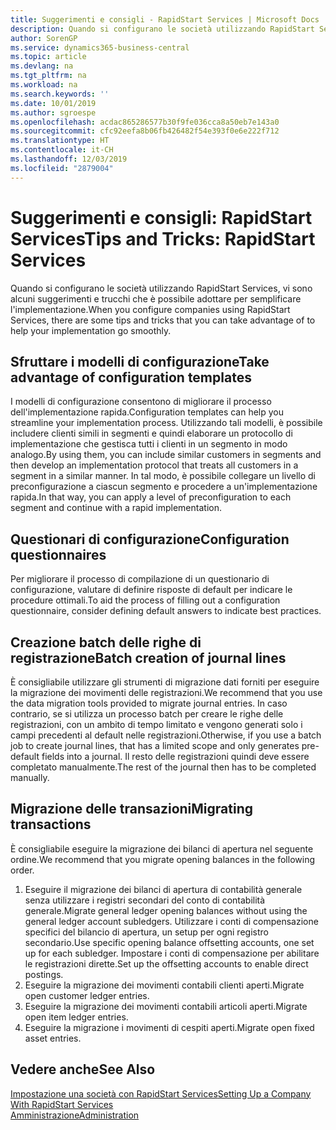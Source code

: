 ```yaml
---
title: Suggerimenti e consigli - RapidStart Services | Microsoft Docs
description: Quando si configurano le società utilizzando RapidStart Services, vi sono alcuni suggerimenti e trucchi che è possibile adottare per semplificare l'implementazione.
author: SorenGP
ms.service: dynamics365-business-central
ms.topic: article
ms.devlang: na
ms.tgt_pltfrm: na
ms.workload: na
ms.search.keywords: ''
ms.date: 10/01/2019
ms.author: sgroespe
ms.openlocfilehash: acdac865286577b30f9fe036cca8a50eb7e143a0
ms.sourcegitcommit: cfc92eefa8b06fb426482f54e393f0e6e222f712
ms.translationtype: HT
ms.contentlocale: it-CH
ms.lasthandoff: 12/03/2019
ms.locfileid: "2879004"
---
```

# <a name="tips-and-tricks-rapidstart-services"></a><span data-ttu-id="51039-103">Suggerimenti e consigli: RapidStart Services</span><span class="sxs-lookup"><span data-stu-id="51039-103">Tips and Tricks: RapidStart Services</span></span>
<span data-ttu-id="51039-104">Quando si configurano le società utilizzando RapidStart Services, vi sono alcuni suggerimenti e trucchi che è possibile adottare per semplificare l'implementazione.</span><span class="sxs-lookup"><span data-stu-id="51039-104">When you configure companies using RapidStart Services, there are some tips and tricks that you can take advantage of to help your implementation go smoothly.</span></span>  

## <a name="take-advantage-of-configuration-templates"></a><span data-ttu-id="51039-105">Sfruttare i modelli di configurazione</span><span class="sxs-lookup"><span data-stu-id="51039-105">Take advantage of configuration templates</span></span>  
<span data-ttu-id="51039-106">I modelli di configurazione consentono di migliorare il processo dell'implementazione rapida.</span><span class="sxs-lookup"><span data-stu-id="51039-106">Configuration templates can help you streamline your implementation process.</span></span> <span data-ttu-id="51039-107">Utilizzando tali modelli, è possibile includere clienti simili in segmenti e quindi elaborare un protocollo di implementazione che gestisca tutti i clienti in un segmento in modo analogo.</span><span class="sxs-lookup"><span data-stu-id="51039-107">By using them, you can include similar customers in segments and then develop an implementation protocol that treats all customers in a segment in a similar manner.</span></span> <span data-ttu-id="51039-108">In tal modo, è possibile collegare un livello di preconfigurazione a ciascun segmento e procedere a un'implementazione rapida.</span><span class="sxs-lookup"><span data-stu-id="51039-108">In that way, you can apply a level of preconfiguration to each segment and continue with a rapid implementation.</span></span>  

## <a name="configuration-questionnaires"></a><span data-ttu-id="51039-109">Questionari di configurazione</span><span class="sxs-lookup"><span data-stu-id="51039-109">Configuration questionnaires</span></span>  
<span data-ttu-id="51039-110">Per migliorare il processo di compilazione di un questionario di configurazione, valutare di definire risposte di default per indicare le procedure ottimali.</span><span class="sxs-lookup"><span data-stu-id="51039-110">To aid the process of filling out a configuration questionnaire, consider defining default answers to indicate best practices.</span></span>  

## <a name="batch-creation-of-journal-lines"></a><span data-ttu-id="51039-111">Creazione batch delle righe di registrazione</span><span class="sxs-lookup"><span data-stu-id="51039-111">Batch creation of journal lines</span></span>  
<span data-ttu-id="51039-112">È consigliabile utilizzare gli strumenti di migrazione dati forniti per eseguire la migrazione dei movimenti delle registrazioni.</span><span class="sxs-lookup"><span data-stu-id="51039-112">We recommend that you use the data migration tools provided to migrate journal entries.</span></span> <span data-ttu-id="51039-113">In caso contrario, se si utilizza un processo batch per creare le righe delle registrazioni, con un ambito di tempo limitato e vengono generati solo i campi precedenti al default nelle registrazioni.</span><span class="sxs-lookup"><span data-stu-id="51039-113">Otherwise, if you use a batch job to create journal lines, that has a limited scope and only generates pre-default fields into a journal.</span></span> <span data-ttu-id="51039-114">Il resto delle registrazioni quindi deve essere completato manualmente.</span><span class="sxs-lookup"><span data-stu-id="51039-114">The rest of the journal then has to be completed manually.</span></span>  

## <a name="migrating-transactions"></a><span data-ttu-id="51039-115">Migrazione delle transazioni</span><span class="sxs-lookup"><span data-stu-id="51039-115">Migrating transactions</span></span>  
<span data-ttu-id="51039-116">È consigliabile eseguire la migrazione dei bilanci di apertura nel seguente ordine.</span><span class="sxs-lookup"><span data-stu-id="51039-116">We recommend that you migrate opening balances in the following order.</span></span>  

1.  <span data-ttu-id="51039-117">Eseguire il migrazione dei bilanci di apertura di contabilità generale senza utilizzare i registri secondari del conto di contabilità generale.</span><span class="sxs-lookup"><span data-stu-id="51039-117">Migrate general ledger opening balances without using the general ledger account subledgers.</span></span> <span data-ttu-id="51039-118">Utilizzare i conti di compensazione specifici del bilancio di apertura, un setup per ogni registro secondario.</span><span class="sxs-lookup"><span data-stu-id="51039-118">Use specific opening balance offsetting accounts, one set up for each subledger.</span></span> <span data-ttu-id="51039-119">Impostare i conti di compensazione per abilitare le registrazioni dirette.</span><span class="sxs-lookup"><span data-stu-id="51039-119">Set up the offsetting accounts to enable direct postings.</span></span>  
2.  <span data-ttu-id="51039-120">Eseguire la migrazione dei movimenti contabili clienti aperti.</span><span class="sxs-lookup"><span data-stu-id="51039-120">Migrate open customer ledger entries.</span></span>  
3.  <span data-ttu-id="51039-121">Eseguire la migrazione dei movimenti contabili articoli aperti.</span><span class="sxs-lookup"><span data-stu-id="51039-121">Migrate open item ledger entries.</span></span>  
4.  <span data-ttu-id="51039-122">Eseguire la migrazione i movimenti di cespiti aperti.</span><span class="sxs-lookup"><span data-stu-id="51039-122">Migrate open fixed asset entries.</span></span>  

## <a name="see-also"></a><span data-ttu-id="51039-123">Vedere anche</span><span class="sxs-lookup"><span data-stu-id="51039-123">See Also</span></span>  
[<span data-ttu-id="51039-124">Impostazione una società con RapidStart Services</span><span class="sxs-lookup"><span data-stu-id="51039-124">Setting Up a Company With RapidStart Services</span></span>](admin-set-up-a-company-with-rapidstart.md)  
[<span data-ttu-id="51039-125">Amministrazione</span><span class="sxs-lookup"><span data-stu-id="51039-125">Administration</span></span>](admin-setup-and-administration.md)
